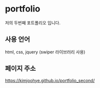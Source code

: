 # portfolio
저의 두번째 포트폴리오 입니다.

## 사용 언어
html, css, jquery
(swiper 라이브러리 사용)

## 페이지 주소
https://kimjoohye.github.io/portfolio_second/
